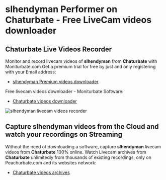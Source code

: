 # slhendyman Performer on Chaturbate - Free LiveCam videos downloader

## Chaturbate Live Videos Recorder

Monitor and record livecam videos of **slhendyman** from **Chaturbate** with Moniturbate.com
Get a premium trial for free by just and only registering with your Email address:
* [slhendyman Premium videos downloader](https://moniturbate.com/request-demo-licence-key.html)

Free livecam videos downloader - Moniturbate Software:
* [Chaturbate videos downloader](https://moniturbate.com/moniturbate-download-software.html)

![slhendyman livecam videos recorder](https://peachurnet.com/templates/moniturbate-software.png)


## Capture slhendyman videos from the Cloud and watch your recordings on Streaming

Without the need of downloading a software, capture **slhendyman** livecam videos from **Chaturbate** 100% online.
Watch Livecam archives from **Chaturbate** unlimitedly from thousands of existing recordings, only on Peachurbate.com and its websites network:
* [Chaturbate videos archives](https://peachurnet.com/)